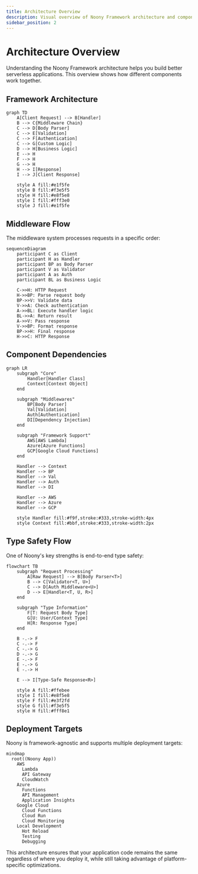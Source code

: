 ```yaml
---
title: Architecture Overview
description: Visual overview of Noony Framework architecture and component relationships
sidebar_position: 2
---
```


# Architecture Overview

Understanding the Noony Framework architecture helps you build better serverless applications. This overview shows how different components work together.

## Framework Architecture

```mermaid
graph TD
    A[Client Request] --> B[Handler]
    B --> C{Middleware Chain}
    C --> D[Body Parser]
    C --> E[Validation]
    C --> F[Authentication]
    C --> G[Custom Logic]
    D --> H[Business Logic]
    E --> H
    F --> H
    G --> H
    H --> I[Response]
    I --> J[Client Response]
    
    style A fill:#e1f5fe
    style B fill:#f3e5f5
    style H fill:#e8f5e8
    style I fill:#fff3e0
    style J fill:#e1f5fe
```

## Middleware Flow

The middleware system processes requests in a specific order:

```mermaid
sequenceDiagram
    participant C as Client
    participant H as Handler
    participant BP as Body Parser
    participant V as Validator
    participant A as Auth
    participant BL as Business Logic
    
    C->>H: HTTP Request
    H->>BP: Parse request body
    BP->>V: Validate data
    V->>A: Check authentication
    A->>BL: Execute handler logic
    BL->>A: Return result
    A->>V: Pass response
    V->>BP: Format response
    BP->>H: Final response
    H->>C: HTTP Response
```

## Component Dependencies

```mermaid
graph LR
    subgraph "Core"
        Handler[Handler Class]
        Context[Context Object]
    end
    
    subgraph "Middlewares"
        BP[Body Parser]
        Val[Validation]
        Auth[Authentication]
        DI[Dependency Injection]
    end
    
    subgraph "Framework Support"
        AWS[AWS Lambda]
        Azure[Azure Functions]
        GCP[Google Cloud Functions]
    end
    
    Handler --> Context
    Handler --> BP
    Handler --> Val
    Handler --> Auth
    Handler --> DI
    
    Handler --> AWS
    Handler --> Azure
    Handler --> GCP
    
    style Handler fill:#f9f,stroke:#333,stroke-width:4px
    style Context fill:#bbf,stroke:#333,stroke-width:2px
```

## Type Safety Flow

One of Noony's key strengths is end-to-end type safety:

```mermaid
flowchart TB
    subgraph "Request Processing"
        A[Raw Request] --> B[Body Parser<T>]
        B --> C[Validator<T, U>]
        C --> D[Auth Middleware<U>]
        D --> E[Handler<T, U, R>]
    end
    
    subgraph "Type Information"
        F[T: Request Body Type]
        G[U: User/Context Type]
        H[R: Response Type]
    end
    
    B -.-> F
    C -.-> F
    C -.-> G
    D -.-> G
    E -.-> F
    E -.-> G
    E -.-> H
    
    E --> I[Type-Safe Response<R>]
    
    style A fill:#ffebee
    style I fill:#e8f5e8
    style F fill:#e3f2fd
    style G fill:#f3e5f5
    style H fill:#fff8e1
```

## Deployment Targets

Noony is framework-agnostic and supports multiple deployment targets:

```mermaid
mindmap
  root((Noony App))
    AWS
      Lambda
      API Gateway
      CloudWatch
    Azure
      Functions
      API Management
      Application Insights
    Google Cloud
      Cloud Functions
      Cloud Run
      Cloud Monitoring
    Local Development
      Hot Reload
      Testing
      Debugging
```

This architecture ensures that your application code remains the same regardless of where you deploy it, while still taking advantage of platform-specific optimizations.
